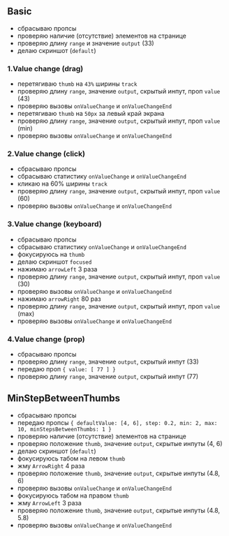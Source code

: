 ## Basic

- сбрасываю пропсы
- проверяю наличие (отсутствие) элементов на странице
- проверяю длину `range` и значение `output` (33)
- делаю скриншот (`default`)

### 1.Value change (drag)

- перетягиваю `thumb` на `43%` ширины `track`
- проверяю длину `range`, значение `output`, скрытый инпут, проп `value` (43)
- проверяю вызовы `onValueChange` и `onValueChangeEnd`
- перетягиваю `thumb` на `50px` за левый край экрана
- проверяю длину `range`, значение `output`, скрытый инпут, проп `value` (min)
- проверяю вызовы `onValueChange` и `onValueChangeEnd`

### 2.Value change (click)

- сбрасываю пропсы
- сбрасываю статистику `onValueChange` и `onValueChangeEnd`
- кликаю на 60% ширины `track`
- проверяю длину `range`, значение `output`, скрытый инпут, проп `value` (60)
- проверяю вызовы `onValueChange` и `onValueChangeEnd`

### 3.Value change (keyboard)

- сбрасываю пропсы
- сбрасываю статистику `onValueChange` и `onValueChangeEnd`
- фокусируюсь на `thumb`
- делаю скриншот `focused`
- нажимаю `arrowLeft` 3 раза
- проверяю длину `range`, значение `output`, скрытый инпут, проп `value` (30)
- проверяю вызовы `onValueChange` и `onValueChangeEnd`
- нажимаю `arrowRight` 80 раз
- проверяю длину `range`, значение `output`, скрытый инпут, проп `value` (max)
- проверяю вызовы `onValueChange` и `onValueChangeEnd`

### 4.Value change (prop)

- сбрасываю пропсы
- проверяю длину `range`, значение `output`, скрытый инпут (33)
- передаю проп `{ value: [ 77 ] }`
- проверяю длину `range`, значение `output`, скрытый инпут (77)

## MinStepBetweenThumbs

- сбрасываю пропсы
- передаю пропсы `{ defaultValue: [4, 6], step: 0.2, min: 2, max: 10, minStepsBetweenThumbs: 1 }`
- проверяю наличие (отсутствие) элементов на странице
- проверяю положение `thumb`, значение `output`, скрытые инпуты (4, 6)
- делаю скриншот (`default`)
- фокусируюсь табом на левом `thumb`
- жму `ArrowRight` 4 раза
- проверяю положение `thumb`, значение `output`, скрытые инпуты (4.8, 6)
- проверяю вызовы `onValueChange` и `onValueChangeEnd`
- фокусируюсь табом на правом `thumb`
- жму `ArrowLeft` 3 раза
- проверяю положение `thumb`, значение `output`, скрытые инпуты (4.8, 5.8)
- проверяю вызовы `onValueChange` и `onValueChangeEnd`
